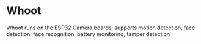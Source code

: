 # Whoot
Whoot runs on the ESP32 Camera boards: supports motion detection, face detection, face recognition, battery monitoring, tamper detection
